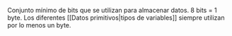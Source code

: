 Conjunto mínimo de bits que se utilizan para almacenar datos. 8 bits = 1 byte.
Los diferentes [[Datos primitivos|tipos de variables]] siempre utilizan por lo menos un byte.
